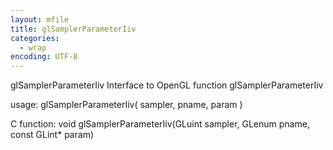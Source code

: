```yaml
---
layout: mfile
title: glSamplerParameterIiv
categories:
  - wrap
encoding: UTF-8
---
```


glSamplerParameterIiv  Interface to OpenGL function glSamplerParameterIiv

usage:  glSamplerParameterIiv( sampler, pname, param )

C function:  void glSamplerParameterIiv(GLuint sampler, GLenum pname, const GLint\* param)